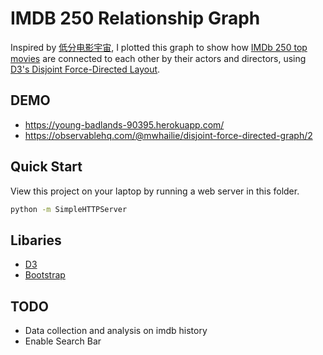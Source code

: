 # IMDB 250 Relationship Graph

Inspired by [低分电影宇宙](https://datamuse.guokr.com/wmu), I plotted this graph to show how [IMDb 250 top movies](https://www.imdb.com/chart/top/) are connected to each other by their actors and directors, using [D3's Disjoint Force-Directed Layout](https://observablehq.com/@d3/disjoint-force-directed-graph).

## DEMO
* https://young-badlands-90395.herokuapp.com/
* https://observablehq.com/@mwhailie/disjoint-force-directed-graph/2


## Quick Start
View this project on your laptop by running a web server in this folder.

~~~sh
python -m SimpleHTTPServer
~~~

## Libaries

* [D3](https://d3js.org/)
* [Bootstrap](https://getbootstrap.com/)

## TODO

* Data collection and analysis on imdb history
* Enable Search Bar
